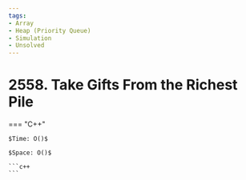```yaml
---
tags:
- Array
- Heap (Priority Queue)
- Simulation
- Unsolved
---
```



# 2558. Take Gifts From the Richest Pile

=== "C++"

    $Time: O()$

    $Space: O()$

    ```c++
    ```